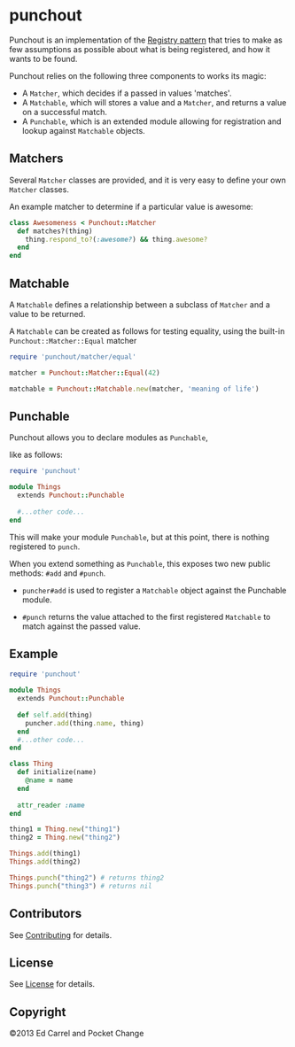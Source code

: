 punchout
========
Punchout is an implementation of the [Registry pattern](http://martinfowler.com/eaaCatalog/registry.html) that tries to make as few assumptions as possible about what is being registered, and how it wants to be found.

Punchout relies on the following three components to works its magic:

* A `Matcher`, which decides if a passed in values 'matches'.
* A `Matchable`, which will stores a value and a `Matcher`, and returns a value on a successful match.
* A `Punchable`, which is an extended module allowing for registration and lookup against `Matchable` objects.


Matchers
--------

Several `Matcher` classes are provided, and it is very easy to define your own `Matcher` classes.

An example matcher to determine if a particular value is awesome:

```ruby
class Awesomeness < Punchout::Matcher
  def matches?(thing)
    thing.respond_to?(:awesome?) && thing.awesome?
  end
end
```

Matchable
---------

A `Matchable` defines a relationship between a subclass of `Matcher` and a value to be returned.

A `Matchable` can be created as follows for testing equality, using the built-in `Punchout::Matcher::Equal` matcher

```ruby
require 'punchout/matcher/equal'

matcher = Punchout::Matcher::Equal(42)

matchable = Punchout::Matchable.new(matcher, 'meaning of life')
```

Punchable
---------

Punchout allows you to declare modules as `Punchable`, 

like as follows:

```ruby
require 'punchout'

module Things
  extends Punchout::Punchable
  
  #...other code...  
end
```

This will make your module `Punchable`, but at this point, there is nothing registered to `punch`.

When you extend something as `Punchable`, this exposes two new public methods: `#add` and `#punch`. 

* `puncher#add` is used to register a `Matchable` object against the Punchable module. 

* `#punch` returns the value attached to the first registered `Matchable` to match against the passed value.

Example
-------

```ruby
require 'punchout'

module Things
  extends Punchout::Punchable
  
  def self.add(thing)
    puncher.add(thing.name, thing)
  end
  #...other code...  
end

class Thing
  def initialize(name)
    @name = name
  end
  
  attr_reader :name
end

thing1 = Thing.new("thing1")
thing2 = Thing.new("thing2")

Things.add(thing1)
Things.add(thing2)

Things.punch("thing2") # returns thing2
Things.punch("thing3") # returns nil
```

Contributors
------------

See [Contributing](CONTRIBUTING.md) for details.

License
-------

See [License](LICENSE) for details.

Copyright
-------

&copy;2013 Ed Carrel and Pocket Change
